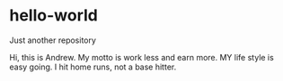 # hello-world
Just another repository

Hi, this is Andrew. My motto is work less and earn more. MY life style is easy going. I hit home runs, not a base hitter.
